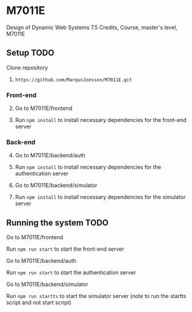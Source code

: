 # M7011E
Design of Dynamic Web Systems 7.5 Credits, Course, master's level, M7011E
## Setup TODO

Clone repository

1. ``https://github.com/MarqusJonsson/M7011E.git ``


### Front-end

2. Go to M7011E/frontend

3. Run ``npm install`` to install necessary dependencies for the front-end server

### Back-end

4. Go to M7011E/backend/auth

5. Run ``npm install`` to install necessary dependencies for the authentication server

6. Go to M7011E/backend/simulator

7. Run ``npm install`` to install necessary dependencies for the simulator server

## Running the system TODO

Go to M7011E/frontend

Run ``npm run start`` to start the front-end server

Go to M7011E/backend/auth

Run ``npm run start`` to start the authentication server

Go to M7011E/backend/simulator

Run ``npm run startts`` to start the simulator server (note to run the startts script and not start script)
